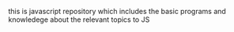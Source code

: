 this is javascript repository which includes the basic programs and knowledege about the relevant topics to JS
